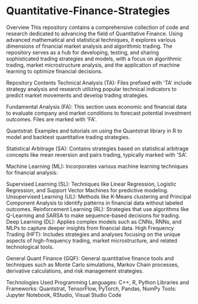 # Quantitative-Finance-Strategies

Overview
This repository contains a comprehensive collection of code and research dedicated to advancing the field of Quantitative Finance. Using advanced mathematical and statistical techniques, it explores various dimensions of financial market analysis and algorithmic trading. The repository serves as a hub for developing, testing, and sharing sophisticated trading strategies and models, with a focus on algorithmic trading, market microstructure analysis, and the application of machine learning to optimize financial decisions.

Repository Contents
Technical Analysis (TA): Files prefixed with 'TA' include strategy analysis and research utilizing popular technical indicators to predict market movements and develop trading strategies.

Fundamental Analysis (FA): This section uses economic and financial data to evaluate company and market conditions to forecast potential investment outcomes. Files are marked with 'FA'.

Quantstrat: Examples and tutorials on using the Quantstrat library in R to model and backtest quantitative trading strategies.

Statistical Arbitrage (SA): Contains strategies based on statistical arbitrage concepts like mean reversion and pairs trading, typically marked with 'SA'.

Machine Learning (ML): Incorporates various machine learning techniques for financial analysis:

Supervised Learning (SL): Techniques like Linear Regression, Logistic Regression, and Support Vector Machines for predictive modeling.
Unsupervised Learning (UL): Methods like K-Means clustering and Principal Component Analysis to identify patterns in financial data without labeled outcomes.
Reinforcement Learning (RL): Strategies that use algorithms like Q-Learning and SARSA to make sequence-based decisions for trading.
Deep Learning (DL): Applies complex models such as CNNs, RNNs, and MLPs to capture deeper insights from financial data.
High Frequency Trading (HFT): Includes strategies and analyses focusing on the unique aspects of high-frequency trading, market microstructure, and related technological tools.

General Quant Finance (GQF): General quantitative finance tools and techniques such as Monte Carlo simulations, Markov Chain processes, derivative calculations, and risk management strategies.

Technologies Used
Programming Languages: C++, R, Python
Libraries and Frameworks: Quantstrat, TensorFlow, PyTorch, Pandas, NumPy
Tools: Jupyter Notebook, RStudio, Visual Studio Code
